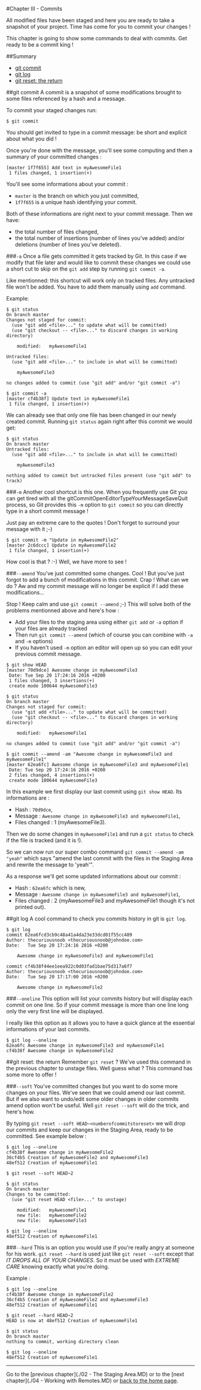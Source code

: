 #Chapter III - Commits

All modified files have been staged and here you are ready to take a snapshot of your project. Time has come for you to commit your changes !

This chapter is going to show some commands to deal with commits. Get ready to be a commit king !

##Summary
 * [git commit](#git-commit)
 * [git log](#git-log)
 * [git reset: the return](#git-reset-the-return)

##git commit
A commit is a snapshot of some modifications brought to some files referenced by a hash and a message.

To commit your staged changes run:

```
$ git commit
```

You should get invited to type in a commit message: be short and explicit about what you did !

Once you're done with the message, you'll see some computing and then a summary of your committed changes :

```
[master 1f7f655] Add text in myAwesomeFile1
 1 files changed, 1 insertion(+)
```

You'll see some informations about your commit :

* `master` is the branch on which you just committed,
* `1f7f655` is a unique hash identifying your commit.

Both of these informations are right next to your commit message. Then we have:
* the total number of files changed,
* the total number of insertions (number of lines you've added) and/or deletions (number of lines you've deleted).

###`-a`
Once a file gets committed it gets tracked by Git. In this case if we modify that file later and would like to commit these changes we could use a short cut to skip on the `git add` step by running `git commit -a`.

Like mentionned: this shortcut will work only on tracked files. Any untracked file won't be added. You have to add them manually using `add` command.

Example:

```
$ git status
On branch master
Changes not staged for commit:
  (use "git add <file>..." to update what will be committed)
  (use "git checkout -- <file>..." to discard changes in working directory)

	modified:   myAwesomeFile1

Untracked files:
  (use "git add <file>..." to include in what will be committed)

	myAwesomeFile3

no changes added to commit (use "git add" and/or "git commit -a")

$ git commit -a
[master cf4b38f] Update text in myAwesomeFile1
 1 file changed, 1 insertion(+)

```

We can already see that only one file has been changed in our newly created commit. Running `git status` again right after this commit we would get:

```
$ git status
On branch master
Untracked files:
  (use "git add <file>..." to include in what will be committed)

	myAwesomeFile3

nothing added to commit but untracked files present (use "git add" to track)
```

###`-m`
Another cool shortcut is this one. When you frequently use Git you can get tired with all the gitCommitOpenEditorTypeYourMessageSaveQuit process, so Git provides this `-m` option to `git commit` so you can directly type in a short commit message !

Just pay an extreme care to the quotes ! Don't forget to surround your message with it ;-)

```
$ git commit -m "Update in myAwesomeFile2"
[master 2c6dccc] Update in myAwesomeFile2
 1 file changed, 1 insertion(+)
```

How cool is that ? :-) Well, we have more to see !

###`--amend`
You've just committed some changes. Cool ! But you've just forgot to add a bunch of modifications in this commit. Crap ! What can we do ? Aw and my commit message will no longer be explicit if I add these modifications...

Stop ! Keep calm and use `git commit --amend` ;-) This will solve both of the problems mentionned above and here's how :

* Add your files to the staging area using either `git add` or `-a` option if your files are already tracked
* Then run `git commit --amend` (which of course you can combine with `-a` and `-m` options)
* If you haven't used `-m` option an editor will open up so you can edit your previous commit message.

```
$ git show HEAD
[master 70d9dce] Awesome change in myAwesomeFile3
 Date: Tue Sep 20 17:24:16 2016 +0200
 1 files changed, 3 insertions(+)
 create mode 100644 myAwesomeFile3

$ git status
On branch master
Changes not staged for commit:
  (use "git add <file>..." to update what will be committed)
  (use "git checkout -- <file>..." to discard changes in working directory)

	modified:   myAwesomeFile1

no changes added to commit (use "git add" and/or "git commit -a")

$ git commit --amend -am "Awesome change in myAwesomeFile3 and myAwesomeFile1"
[master 62ea6fc] Awesome change in myAwesomeFile3 and myAwesomeFile1
 Date: Tue Sep 20 17:24:16 2016 +0200
 2 files changed, 4 insertions(+)
 create mode 100644 myAwesomeFile3
```

In this example we first display our last commit using `git show HEAD`. Its informations are :
* Hash : `70d9dce`,
* Message : `Awesome change in myAwesomeFile3 and myAwesomeFile1`,
* Files changed : 1 (myAwesomeFile3).

Then we do some changes in `myAwesomeFile1` and run a `git status` to check if the file is tracked (and it is !).

So we can now run our super combo command `git commit --amend -am "yeah"` which says "amend the last commit with the files in the Staging Area and rewrite the message to 'yeah'".

As a response we'll get some updated informations about our commit :
* Hash : `62ea6fc` which is new,
* Message : `Awesome change in myAwesomeFile3 and myAwesomeFile1`,
* Files changed : 2 (myAwesomeFile3 and myAwesomeFile1 though it's not printed out).

##git log
A cool command to check you commits history in git is `git log`.

```
$ git log
commit 62ea6fcd3cb9c48a41a4da23e33dcd01f55cc489
Author: thecuriousnoob <thecuriousnoob@johndoe.com>
Date:   Tue Sep 20 17:24:16 2016 +0200

    Awesome change in myAwesomeFile3 and myAwesomeFile1

commit cf4b38f44ee1eea922c0d03fad1bae75d317a6f7
Author: thecuriousnoob <thecuriousnoob@johndoe.com>
Date:   Tue Sep 20 17:17:00 2016 +0200

    Awesome change in myAwesomeFile2
```

###`--oneline`
This option will list your commits history but will display each commit on one line. So if your commit message is more than one line long only the very first line will be displayed.

I really like this option as it allows you to have a quick glance at the essential informations of your last commits.

```
$ git log --oneline
62ea6fc Awesome change in myAwesomeFile3 and myAwesomeFile1
cf4b38f Awesome change in myAwesomeFile2
```

##git reset: the return
Remember `git reset` ? We've used this command in the previous chapter to unstage files. Well guess what ? This command has some more to offer !

###`--soft`
You've committed changes but you want to do some more changes on your files. We've seen that we could amend our last commit. But if we also want to undo/edit some older changes in older commits amend option won't be useful. Well `git reset --soft` will do the trick, and here's how.

By typing `git reset --soft HEAD~<numberofcommitstoreset>` we will drop our commits and keep our changes in the Staging Area, ready to be committed. See example below :

```
$ git log --oneline
cf4b38f Awesome change in myAwesomeFile2
36cf4b5 Creation of myAwesomeFile2 and myAwesomeFile3
48ef512 Creation of myAwesomeFile1

$ git reset --soft HEAD~2

$ git status
On branch master
Changes to be committed:
  (use "git reset HEAD <file>..." to unstage)

	modified:   myAwesomeFile1
	new file:   myAwesomeFile2
	new file:   myAwesomeFile3

$ git log --oneline
48ef512 Creation of myAwesomeFile1
```

###`--hard`
This is an option you would use if you're really angry at someone for his work. `git reset --hard` is used just like `git reset --soft` except that *IT DROPS ALL OF YOUR CHANGES*. So it must be used with *EXTREME CARE* knowing exactly what you're doing.

Example :

```
$ git log --oneline
cf4b38f Awesome change in myAwesomeFile2
36cf4b5 Creation of myAwesomeFile2 and myAwesomeFile3
48ef512 Creation of myAwesomeFile1

$ git reset --hard HEAD~2
HEAD is now at 48ef512 Creation of myAwesomeFile1

$ git status
On branch master
nothing to commit, working directory clean

$ git log --oneline
48ef512 Creation of myAwesomeFile1
```

---

Go to the [previous chapter](./02 - The Staging Area.MD) or to the [next chapter](./04 - Working with Remotes.MD) or [back to the home page](./README.MD).
